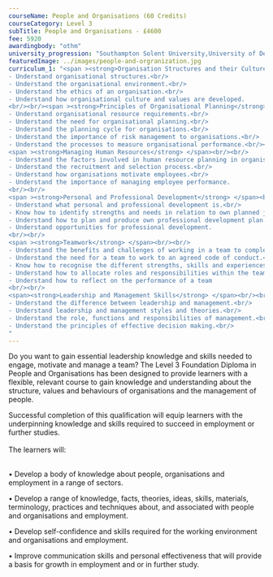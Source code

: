 ```yaml
---
courseName: People and Organisations (60 Credits)
courseCategory: Level 3
subTitle: People and Organisations - £4600
fee: 5920
awardingbody: "othm"
university_progression: "Southampton Solent University,University of Derby,University of Lincoln,University of Central Lancashire (UCLan)"
featuredImage: ../images/people-and-orgranization.jpg
curriculum_1: "<span ><strong>Organisation Structures and their Culture and Values</strong></span> <br/><br/> 
- Understand organisational structures.<br/>
- Understand the organisational environment.<br/>
- Understand the ethics of an organisation.<br/>
- Understand how organisational culture and values are developed.
<br/><br/><span ><strong>Principles of Organisational Planning</strong> </span> <br/><br/>
- Understand organisational resource requirements.<br/>
- Understand the need for organisational planning.<br/>
- Understand the planning cycle for organisations.<br/>
- Understand the importance of risk management to organisations.<br/>
- Understand the processes to measure organisational performance.<br/><br/>
<span ><strong>Managing Human Resources</strong> </span><br/><br/>
- Understand the factors involved in human resource planning in organisations.<br/>
- Understand the recruitment and selection process.<br/>
- Understand how organisations motivate employees.<br/>
- Understand the importance of managing employee performance.
<br/><br/>
<span ><strong>Personal and Professional Development</strong> </span><br/><br/>
- Understand what personal and professional development is.<br/>
- Know how to identify strengths and needs in relation to own planned job role.<br/>
- Understand how to plan and produce own professional development plan.<br/>
- Understand opportunities for professional development.
<br/><br/>
<span ><strong>Teamwork</strong> </span><br/><br/>
- Understand the benefits and challenges of working in a team to complete a task.<br/>
- Understand the need for a team to work to an agreed code of conduct.<br/>
- Know how to recognise the different strengths, skills and experiences different people bring to a team.<br/>
- Understand how to allocate roles and responsibilities within the team in relation to a given task.<br/>
- Understand how to reflect on the performance of a team
<br/><br/>
<span><strong>Leadership and Management Skills</strong> </span><br/><br/>
- Understand the difference between leadership and management.<br/>
- Understand leadership and management styles and theories.<br/>
- Understand the role, functions and responsibilities of management.<br/>
- Understand the principles of effective decision making.<br/>
"
---
```


Do you want to gain essential leadership knowledge and skills needed to engage, motivate and manage a team? The Level 3 Foundation Diploma in People and Organisations has been designed to provide learners with a flexible, relevant course to gain knowledge and understanding about the structure, values and behaviours of organisations and the management of people.

Successful completion of this qualification will equip learners with the underpinning knowledge and skills required to succeed in employment or further studies.
<br/><br/>
The learners will: <br/><br/>

• Develop a body of knowledge about people, organisations and employment in a range of sectors.

• Develop a range of knowledge, facts, theories, ideas, skills, materials, terminology, practices and techniques about, and associated with people and organisations and employment.

• Develop self-confidence and skills required for the working environment and organisations and employment.

• Improve communication skills and personal effectiveness that will provide a basis for growth in employment and or in further study.
